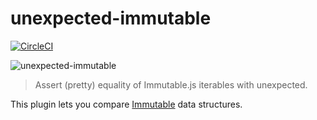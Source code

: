 # unexpected-immutable

[![CircleCI](https://circleci.com/gh/erikmueller/unexpected-immutable.svg?style=svg)](https://circleci.com/gh/erikmueller/unexpected-immutable)

![unexpected-immutable](http://vitiy.info/wp-content/uploads/2015/06/immutability.png)

> Assert (pretty) equality of Immutable.js iterables with unexpected.

This plugin lets you compare [Immutable](https://facebook.github.io/immutable-js/) data structures.
